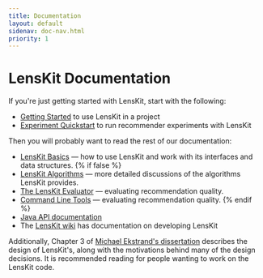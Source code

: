 ```yaml
---
title: Documentation
layout: default
sidenav: doc-nav.html
priority: 1
---
```


# LensKit Documentation

[wiki]: https://github.com/grouplens/lenskit/wiki/

If you're just getting started with LensKit, start with the following:

- [Getting Started](getting-started.md) to use LensKit in a project
- [Experiment Quickstart](evaluator/quickstart.md) to run recommender experiments with LensKit

Then you will probably want to read the rest of our documentation:

- [LensKit Basics](basics/) — how to use LensKit and work with its interfaces and data structures.
{% if false %}
- [LensKit Algorithms](algorithms/) — more detailed discussions of the algorithms LensKit provides.
- [The LensKit Evaluator](evaluator/) — evaluating recommendation quality.
- [Command Line Tools](cli/) — evaluating recommendation quality.
{% endif %}
- [Java API documentation](/apidocs/)
- The [LensKit wiki](http://github.com/lenskit/lenskit/wiki) has documentation
  on developing LensKit

Additionally, Chapter 3 of [Michael Ekstrand's
dissertation](http://elehack.net/research/thesis/) describes the design of
LensKit's, along with the motivations behind many of the design decisions.  It
is recommended reading for people wanting to work on the LensKit code.
